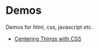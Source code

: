 # Demos
Demos for html, css, javascript etc. 
- [Centering Things with CSS](centering-things-with-CSS.html)
